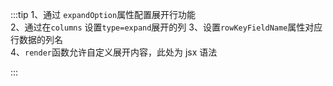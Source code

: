 :::tip
1、通过 `expandOption`属性配置展开行功能<br>
2、通过在`columns` 设置`type=expand`展开的列
3、设置`rowKeyFieldName`属性对应行数据的列名<br>
4、`render`函数允许自定义展开内容，此处为 jsx 语法<br>

:::
